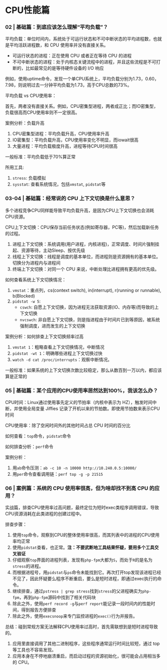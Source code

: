 # CPU性能篇

### 02 | 基础篇：到底应该怎么理解“平均负载”？

平均负载：单位时间内，系统处于可运行状态和不可中断状态的平均进程数，也就是平均活跃进程数，和 CPU 使用率并没有直接关系。

- 可运行状态的进程：正在使用 CPU 或者正在等待 CPU 的进程
- 不可中断状态的进程：处于内核态关键流程中的进程，并且这些流程是不可打断的，比如最常见的是等待硬件设备的 I/O 响应

例如，使用uptime命令，发现一个单CPU系统上，平均负载分别为1.73，0.60，7.98，则说明过去一分钟平均负载为1.73，高于CPU总数的73%。



平均负载 vs CPU使用率：

首先，两者没有直接关系。例如，CPU密集型进程，两者成正比；而IO密集型，负载很高而CPU使用率则不一定很高。



案例分析：负载升高

1. CPU密集型进程：平均负载升高，CPU使用率升高
2. IO密集型：平均负载升高，CPU使用率变化不明显，而iowait很高
3. 大量进程：平均负载极度升高，进程等待CPU时间很高

一般标准：平均负载低于70%算正常



所用工具: 

1. `stress`: 负载模拟
2. `sysstat`: 查看系统情况，包括`vmstat`, `pidstat`等



### 03-04 | 基础篇：经常说的 CPU 上下文切换是什么意思？

多个进程竞争CPU同样能导致平均负载升高，是因为CPU上下文切换也会消耗CPU资源。

CPU上下文切换：CPU保存当前任务状态(例如寄存器，PC等)，然后加载新任务的过程。

1. 进程上下文切换：系统调用(用户进程，内核进程)，正常调度、时间片强制挂起、资源等待，主动Sleep、按优先级
2. 线程上下文切换：线程是调度的基本单位，而进程则是资源拥有的基本单位。切换分为进程内与进程间
3. 终端上下文切换：对同一个 CPU 来说，中断处理比进程拥有更高的优先级。



如何查看系统上下文切换情况：

1. `vmstat`：重点列，cs(context switch), in(interrupt), r(running or runnable), b(Blocked)
2. `pidstat -w 5`:
   - `cswch`: 自愿上下文切换，因为进程无法获取资源(IO、内存等)而导致的上下文切换
   - `nvcswch`: 非自愿上下文切换，则是指进程由于时间片已到等原因，被系统强制调度，进而发生的上下文切换



案例分析：如何排查上下文切换频率过高

1. `vmstat 1`：粗略查看上下文切换情况，中断情况
2. `pidstat -wt 1`：明确哪些进程上下文切换过快
3. `watch -d cat /proc/interrupts`：观察中断情况。

一般标准：如果系统的上下文切换次数比较稳定，那么从数百到一万以内，都应该算是正常的

### 05 | 基础篇：某个应用的CPU使用率居然达到100%，我该怎么办？

CPU时间：Linux通过使用事先定义的节拍率（内核中表示为 HZ），触发时间中断，并使用全局变量 Jiffies 记录了开机以来的节拍数。即使用节拍数来表示CPU时间

CPU使用率：除了空闲时间外的其他时间占总 CPU 时间的百分比



如何查看：`top`命令，`pidstat`命令

如何排查分析：`perf`命令



案例分析：

1. 用`ab`命令压测：`ab -c 10 -n 10000 http://10.240.0.5:10000/`
2. 用`per`命令查看调用链：`perf top -g -p 21515`

### 06 | 案例篇：系统的 CPU 使用率很高，但为啥却找不到高 CPU 的应用？

实战篇，排查CPU使用率过高问题，最终定位为短时exec类程序调用错误，导致CPU资源消耗在此类进程的创建过程中。

排查步骤：

1. 使用`top`命令，观察到CPU的整体使用率很高，而其列表中的进程的CPU使用率均正常
2. 使用`pidstat`查看，也正常。**注：不要武断地工具结果怀疑，要用多个工具交叉验证**
3. 仔细观察`top`界面的进程列表，发现有`php-fpm`大都为`S`，而处于`R`的是名为`stress`的进程。
4. 而根据进程号，用`pidstat`与`ps`命令未能找到它。再次打开top发现该进程已经不见了，因此怀疑要么程序不断重启，要么是短时进程，即通过exec执行的命令。
5. 继续排查，通过`pstress | grep stress`找到`stress`的父进程确实为`php-fpm`，再到`php-fpm`源码中找到了相关代码块
6. 除此之外，使用`perf record -g`与`perf report`能记录一段时间内的性能时间，得到报告方便排查
7. 除此之外，使用`execsnoop`来专门监控进程的`exec()`行为并报告。

总结：碰到常规方案无法解释CPU使用率过高时，首先需联想到是短时进程导致的。

1. 应用里直接调用了其他二进制程序，这些程序通常运行时间比较短，通过 top 等工具也不容易发现。
2. 应用本身在不停地崩溃重启，而启动过程的资源初始化，很可能会占用相当多的 CPU。

